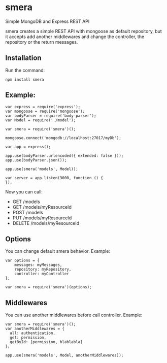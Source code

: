 # smera
Simple MongoDB and Express REST API

smera creates a simple REST API with mongoose as default repository, but it accepts add another middlewares and change the controller, the repository or the return messages.

## Installation

Run the command:

```
npm install smera
```

## Example:

```
var express = require('express');
var mongoose = require('mongoose');
var bodyParser = require('body-parser');
var Model = require('./model');

var smera = require('smera')();

mongoose.connect('mongodb://localhost:27017/myDb');

var app = express();

app.use(bodyParser.urlencoded({ extended: false }));
app.use(bodyParser.json());

app.use(smera('models', Model));

var server = app.listen(3000, function () {
});
```
Now you can call:
 * GET /models
 * GET /models/myResourceId
 * POST /models
 * PUT /models/myResourceId
 * DELETE /models/myResourceId

## Options
You can change default smera behavior.
Example:
```
var options = {
    messages: myMessages,
    repository: myRepository,
    controller: myController
};

var smera = require('smera')(options);
```

## Middlewares
You can use another middlewares before call controller.
Example:
```
var smera = require('smera')();
var anotherMiddlewares = {
  all: authentication,
  get: permission,
  getById: [permission, blablabla]
};

app.use(smera('models', Model, anotherMiddlewares));
```

